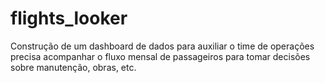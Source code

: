 # flights_looker
Construção de um dashboard de dados para auxiliar o time de operações precisa acompanhar o fluxo mensal de passageiros para tomar decisões sobre manutenção, obras, etc. 

